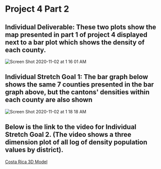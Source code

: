 # Project 4 Part 2

## Individual Deliverable: These two plots show the map presented in part 1 of project 4 displayed next to a bar plot which shows the density of each county.


![Screen Shot 2020-11-02 at 1 16 01 AM](https://user-images.githubusercontent.com/60228369/97835827-07275100-1ca9-11eb-8ea7-48c9caf3e1bf.png)


## Individual Stretch Goal 1: The bar graph below shows the same 7 counties presented in the bar graph above, but the cantons' densities within each county are also shown


![Screen Shot 2020-11-02 at 1 18 18 AM](https://user-images.githubusercontent.com/60228369/97835990-579eae80-1ca9-11eb-8671-52fd38e16ecc.png)

## Below is the link to the video for Individual Stretch Goal 2. (The video shows a three dimension plot of all log of density population values by district).

[Costa Rica 3D Model](https://www.kapwing.com/e/5f9fa734790e6900a3fce1c0)
